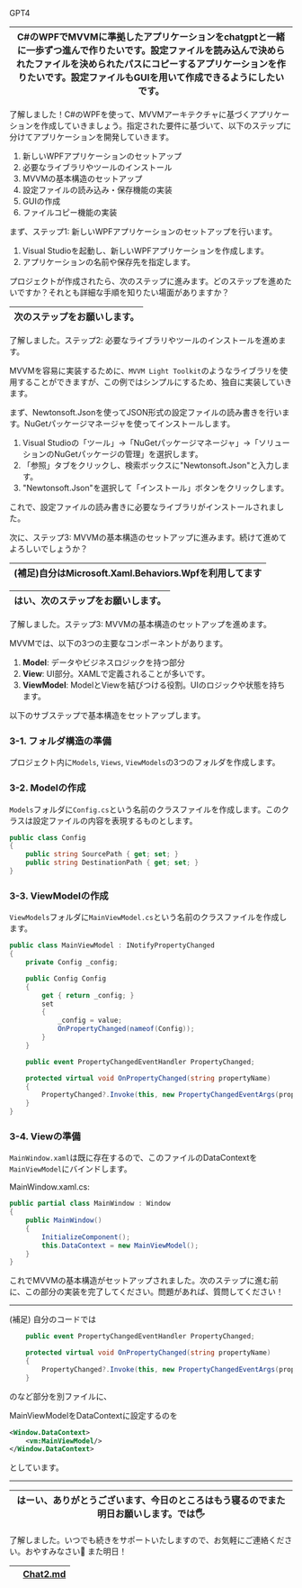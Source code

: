 GPT4

|C#のWPFでMVVMに準拠したアプリケーションをchatgptと一緒に一歩ずつ進んで作りたいです。設定ファイルを読み込んで決められたファイルを決められたパスにコピーするアプリケーションを作りたいです。設定ファイルもGUIを用いて作成できるようにしたいです。|
|-|


了解しました！C#のWPFを使って、MVVMアーキテクチャに基づくアプリケーションを作成していきましょう。指定された要件に基づいて、以下のステップに分けてアプリケーションを開発していきます。

1. 新しいWPFアプリケーションのセットアップ
2. 必要なライブラリやツールのインストール
3. MVVMの基本構造のセットアップ
4. 設定ファイルの読み込み・保存機能の実装
5. GUIの作成
6. ファイルコピー機能の実装

まず、ステップ1: 新しいWPFアプリケーションのセットアップを行います。

1. Visual Studioを起動し、新しいWPFアプリケーションを作成します。
2. アプリケーションの名前や保存先を指定します。

プロジェクトが作成されたら、次のステップに進みます。どのステップを進めたいですか？それとも詳細な手順を知りたい場面がありますか？


|次のステップをお願いします。|
|-|

了解しました。ステップ2: 必要なライブラリやツールのインストールを進めます。

MVVMを容易に実装するために、`MVVM Light Toolkit`のようなライブラリを使用することができますが、この例ではシンプルにするため、独自に実装していきます。

まず、Newtonsoft.Jsonを使ってJSON形式の設定ファイルの読み書きを行います。NuGetパッケージマネージャを使ってインストールします。

1. Visual Studioの「ツール」→「NuGetパッケージマネージャ」→「ソリューションのNuGetパッケージの管理」を選択します。
2. 「参照」タブをクリックし、検索ボックスに"Newtonsoft.Json"と入力します。
3. "Newtonsoft.Json"を選択して「インストール」ボタンをクリックします。

これで、設定ファイルの読み書きに必要なライブラリがインストールされました。

次に、ステップ3: MVVMの基本構造のセットアップに進みます。続けて進めてよろしいでしょうか？

|(補足)自分はMicrosoft.Xaml.Behaviors.Wpfを利用してます|
|-|

|はい、次のステップをお願いします。|
|-|

了解しました。ステップ3: MVVMの基本構造のセットアップを進めます。

MVVMでは、以下の3つの主要なコンポーネントがあります。

1. **Model**: データやビジネスロジックを持つ部分
2. **View**: UI部分。XAMLで定義されることが多いです。
3. **ViewModel**: ModelとViewを結びつける役割。UIのロジックや状態を持ちます。

以下のサブステップで基本構造をセットアップします。

### 3-1. フォルダ構造の準備
プロジェクト内に`Models`, `Views`, `ViewModels`の3つのフォルダを作成します。

### 3-2. Modelの作成
`Models`フォルダに`Config.cs`という名前のクラスファイルを作成します。このクラスは設定ファイルの内容を表現するものとします。

```csharp
public class Config
{
    public string SourcePath { get; set; }
    public string DestinationPath { get; set; }
}
```

### 3-3. ViewModelの作成
`ViewModels`フォルダに`MainViewModel.cs`という名前のクラスファイルを作成します。

```csharp
public class MainViewModel : INotifyPropertyChanged
{
    private Config _config;

    public Config Config
    {
        get { return _config; }
        set 
        { 
            _config = value;
            OnPropertyChanged(nameof(Config));
        }
    }

    public event PropertyChangedEventHandler PropertyChanged;

    protected virtual void OnPropertyChanged(string propertyName)
    {
        PropertyChanged?.Invoke(this, new PropertyChangedEventArgs(propertyName));
    }
}
```

### 3-4. Viewの準備
`MainWindow.xaml`は既に存在するので、このファイルのDataContextを`MainViewModel`にバインドします。

MainWindow.xaml.cs:
```csharp
public partial class MainWindow : Window
{
    public MainWindow()
    {
        InitializeComponent();
        this.DataContext = new MainViewModel();
    }
}
```

これでMVVMの基本構造がセットアップされました。次のステップに進む前に、この部分の実装を完了してください。問題があれば、質問してください！

---

(補足)
自分のコードでは
```csharp
    public event PropertyChangedEventHandler PropertyChanged;

    protected virtual void OnPropertyChanged(string propertyName)
    {
        PropertyChanged?.Invoke(this, new PropertyChangedEventArgs(propertyName));
    }
```
のなど部分を別ファイルに、

MainViewModelをDataContextに設定するのを
```xml
<Window.DataContext>
    <vm:MainViewModel/>
</Window.DataContext>
```
としています。

---

|はーい、ありがとうございます、今日のところはもう寝るのでまた明日お願いします。では🖐️|
|-|

了解しました。いつでも続きをサポートいたしますので、お気軽にご連絡ください。おやすみなさい🌙 また明日！


||[Chat2.md](Chat2.md)|
|-|-|